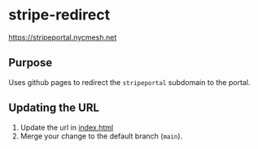 # stripe-redirect

https://stripeportal.nycmesh.net

## Purpose

Uses github pages to redirect the `stripeportal` subdomain to the portal.

## Updating the URL

1. Update the url in [index.html](./index.html)
2. Merge your change to the default branch (`main`).
